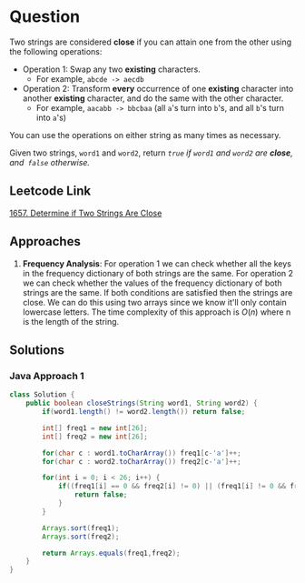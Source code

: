 # Question

Two strings are considered **close** if you can attain one from the other using the following operations:

- Operation 1: Swap any two **existing** characters.
  - For example, `abcde -> aecdb`
- Operation 2: Transform **every** occurrence of one **existing** character into another **existing** character, and do the same with the other character.
  - For example, `aacabb -> bbcbaa` (all `a`'s turn into `b`'s, and all `b`'s turn into `a`'s)

You can use the operations on either string as many times as necessary.

Given two strings, `word1` and `word2`, return _`true` if `word1` and `word2` are **close**, and` false` otherwise._

## Leetcode Link

[1657. Determine if Two Strings Are Close](https://leetcode.com/problems/determine-if-two-strings-are-close/)

## Approaches

1. **Frequency Analysis**: For operation 1 we can check whether all the keys in the frequency dictionary of both strings are the same. For operation 2 we can check whether the values of the frequency dictionary of both strings are the same. If both conditions are satisfied then the strings are close. We can do this using two arrays since we know it'll only contain lowercase letters. The time complexity of this approach is $O(n)$ where n is the length of the string.

## Solutions

### Java Approach 1

```java
class Solution {
    public boolean closeStrings(String word1, String word2) {
        if(word1.length() != word2.length()) return false;

        int[] freq1 = new int[26];
        int[] freq2 = new int[26];

        for(char c : word1.toCharArray()) freq1[c-'a']++;
        for(char c : word2.toCharArray()) freq2[c-'a']++;

        for(int i = 0; i < 26; i++) {
            if((freq1[i] == 0 && freq2[i] != 0) || (freq1[i] != 0 && freq2[i] == 0)) {
                return false;
            }
        }

        Arrays.sort(freq1);
        Arrays.sort(freq2);

        return Arrays.equals(freq1,freq2);
    }
}
```
